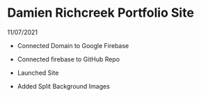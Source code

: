 # Damien Richcreek Portfolio Site

11/07/2021
- Connected Domain to Google Firebase
- Connected firebase to GitHub Repo
- Launched Site
  
- Added Split Background Images